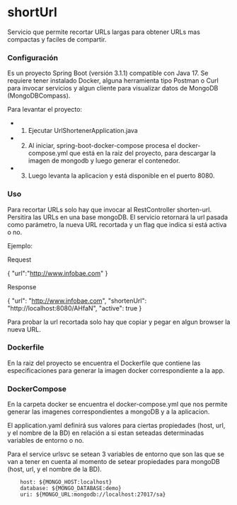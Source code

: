 # shortUrl

Servicio que permite recortar URLs largas para obtener URLs mas compactas y faciles de compartir.


### Configuración

Es un proyecto Spring Boot (versión 3.1.1) compatible con Java 17.
Se requiere tener instalado Docker, alguna herramienta tipo Postman o Curl para invocar servicios y algun cliente para visualizar datos de MongoDB (MongoDBCompass).

Para levantar el proyecto:
 - 1. Ejecutar UrlShortenerApplication.java
 - 2. Al iniciar, spring-boot-docker-compose procesa el docker-compose.yml que está en la raiz del proyecto, para descargar la imagen de mongodb y luego generar el contenedor.
 - 3. Luego levanta la aplicacion y está disponible en el puerto 8080.


### Uso

Para recortar URLs solo hay que invocar al RestController shorten-url.
Persitira las URLs en una base mongoDB.
El servicio retornará la url pasada como parámetro, la nueva URL recortada y un flag que indica si está activa o no.

Ejemplo:

Request

{
    "url":"http://www.infobae.com"
}

Response

{
    "url": "http://www.infobae.com",
    "shortenUrl": "http://localhost:8080/AHfaN",
    "active": true
}

Para probar la url recortada solo hay que copiar y pegar en algun browser la nueva URL.

### Dockerfile

En la raiz del proyecto se encuentra el Dockerfile que contiene las especificaciones para generar la imagen docker correspondiente a la app.

### DockerCompose

En la carpeta docker se encuentra el docker-compose.yml que nos permite generar las imagenes correspondientes a mongoDB y a la aplicacion. 

El application.yaml definirá sus valores para ciertas propiedades (host, url, y el nombre de la BD) en relación a si estan seteadas determinadas variables de entorno o no.

Para el service urlsvc se setean 3 variables de entorno que son las que se van a tener en cuenta al momento de setear propiedades para mongoDB (host, url, y el nombre de la BD).

```
	host: ${MONGO_HOST:localhost}
	database: ${MONGO_DATABASE:demo}
	uri: ${MONGO_URL:mongodb://localhost:27017/sa}
```








 